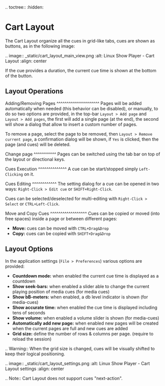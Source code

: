 .. toctree::
    :hidden:

Cart Layout
===========

The Cart Layout organize all the cues in grid-like tabs, cues are shown as
buttons, as in the following image:

.. image:: _static/cart_layout_main_view.png
    :alt: Linux Show Player - Cart Layout
    :align: center

If the cue provides a duration, the current cue time is shown at the bottom of the button.

Layout Operations
-----------------

Adding/Removing Pages
^^^^^^^^^^^^^^^^^^^^^
Pages will be added automatically when needed (this behavior can be disabled),
or manually, to do so two options are provided, in the top-bar ``Layout > Add page``
and ``Layout > Add pages``, the first will add a single page (at the end), the
second will show a dialog that allow to insert a custom number of pages.

To remove a page, select the page to be removed, then ``Layout > Remove current page``,
a confirmation dialog will be shown, if ``Yes`` is clicked, then the page (and cues) will be deleted.

Change page
^^^^^^^^^^^
Pages can be switched using the tab bar on top of the layout or directional keys.

Cues Execution
^^^^^^^^^^^^^^
A cue can be start/stopped simply ``Left-Clicking`` on it.

Cues Editing
^^^^^^^^^^^^
The setting dialog for a cue can be opened in two ways: ``Right-Click > Edit cue`` or ``SHIFT+Right-Click``.

Cues can be selected/deselected for multi-editing with ``Right-Click > Select`` or ``CTRL+Left-Click``.

Move and Copy Cues
^^^^^^^^^^^^^^^^^^
Cues can be copied or moved (into free spaces) inside a page or between different pages:

* **Move:** cues can be moved with ``CTRL+Drag&Drop``
* **Copy:** cues can be copied with ``SHIFT+Drag&Drop``

Layout Options
--------------

In the application settings (``File > Preferences``) various options are provided:

* **Countdown mode:** when enabled the current cue time is displayed as a countdown
* **Show seek-bars:** when enabled a slider able to change the current playing position
  of media cues (for media cues)
* **Show bB-meters:** when enabled, a db level indicator is shown (for media-cues)
* **Show accurate time:** when enabled the cue time is displayed including tens of seconds
* **Show volume:** when enabled a volume slider is shown (for media-cues)
* **Automatically add new page:** when enabled new pages will be created when the
  current pages are full and new cues are added
* **Grid size:** define the number of rows & columns per page. (require to reload
  the session)

.. Warning::
    When the grid size is changed, cues will be visually shifted to keep their
    logical positioning.

.. image:: _static/cart_layout_settings.png
    :alt: Linux Show Player - Cart Layout settings
    :align: center

.. Note::
    Cart Layout does not support cues "next-action".